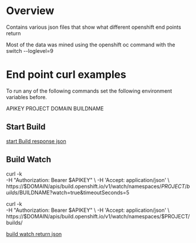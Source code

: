# Overview

Contains various json files that show what different openshift 
end points return

Most of the data was mined using the openshift oc command with the
switch --loglevel=9

# End point curl examples

To run any of the following commands set the following environment 
variables before.

APIKEY
PROJECT
DOMAIN
BUILDNAME

## Start Build

[start Build response json](./start_build_response.json)

## Build Watch

curl -k \
    -H "Authorization: Bearer $APIKEY" \
    -H 'Accept: application/json' \
    https://$DOMAIN/apis/build.openshift.io/v1/watch/namespaces/$PROJECT/builds/$BUILDNAME?watch=true&timeoutSeconds=5


curl -k \
    -H "Authorization: Bearer $APIKEY" \
    -H 'Accept: application/json' \
    https://$DOMAIN/apis/build.openshift.io/v1/watch/namespaces/$PROJECT/builds/

[build watch return json](./build_watch.json)



